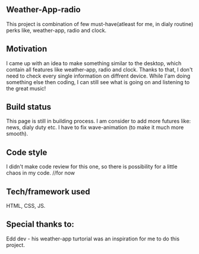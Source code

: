 ## Weather-App-radio
This project is combination of few must-have(atleast for me, in dialy routine) perks like, weather-app, radio and  clock.

## Motivation
I came up with an idea to make something similar to the desktop, which contain all features like weather-app, radio and clock. Thanks to that,
I don't need to check every single information on diffrent device. While I'am doing something else then coding, I can still see what is going on and
listening to the great music!

## Build status
This page is still in building process.
I am consider to add more futures like: news, dialy duty etc. 
I have to fix wave-animation (to make it much more smooth).

## Code style
I didn't make code review for this one, so there is possibility for a little chaos in my code. //for now

## Tech/framework used
HTML, CSS, JS.

## Special thanks to: 
Edd dev - his weather-app turtorial was an inspiration for me to do this project.

